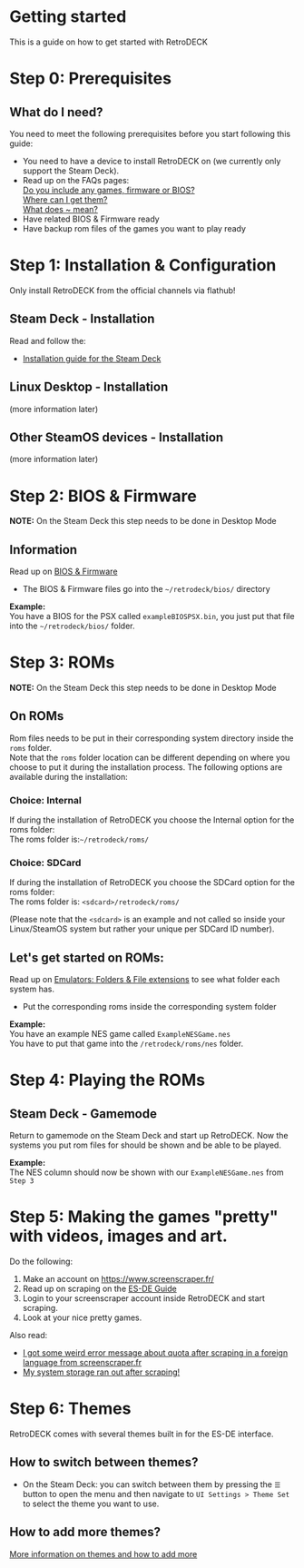 # Getting started 

This is a guide on how to get started with RetroDECK

# Step 0: Prerequisites

## What do I need?
You need to meet the following prerequisites before you start following this guide:

* You need to have a device to install RetroDECK on (we currently only support the Steam Deck).
* Read up on the FAQs pages: <br>
[Do you include any games, firmware or BIOS?](https://github.com/XargonWan/RetroDECK/wiki/FAQs:-Frequently-asked-questions#do-you-include-any-games-firmware-or-bios)<br>
[Where can I get them?](https://github.com/XargonWan/RetroDECK/wiki/FAQs:-Frequently-asked-questions#can-you-at-least-point-me-towards-where-i-can-get-them)<br>
[What does ~ mean?](https://github.com/XargonWan/RetroDECK/wiki/FAQs:-Frequently-asked-questions#i-see--refereed-in-documentation-and-examples-what-does-it-mean)
* Have related BIOS & Firmware ready
* Have backup rom files of the games you want to play ready

# Step 1: Installation & Configuration
Only install RetroDECK from the official channels via flathub! 

## Steam Deck - Installation<br>
Read and follow the:

* [Installation guide for the Steam Deck](https://github.com/XargonWan/RetroDECK/wiki/Steam-Deck:-Installation-and-updates)<br>

## Linux Desktop - Installation<br>

(more information later)


## Other SteamOS devices - Installation<br>

(more information later)

# Step 2: BIOS & Firmware

**NOTE:** On the Steam Deck this step needs to be done in Desktop Mode

## Information
Read up on [BIOS & Firmware](https://github.com/XargonWan/RetroDECK/wiki/BIOS-and-Firmware)

* The BIOS & Firmware files go into the `~/retrodeck/bios/` directory <br>


**Example:**<br>
You have a BIOS for the PSX called `exampleBIOSPSX.bin`, you just put that file into the `~/retrodeck/bios/` folder.

# Step 3: ROMs 

**NOTE:** On the Steam Deck this step needs to be done in Desktop Mode

## On ROMs

Rom files needs to be put in their corresponding system directory inside the `roms` folder.<br>
Note that the `roms` folder location can be different depending on where you choose to put it during the installation process. The following options are available during the installation:

### **Choice: Internal**<br>
If during the installation of RetroDECK you choose the Internal option for the roms folder:<br>
The roms folder is:`~/retrodeck/roms/` 

### **Choice: SDCard**<br>
If during the installation of RetroDECK you choose the SDCard option for the roms folder:<br>
The roms folder is: `<sdcard>/retrodeck/roms/`<br>

(Please note that the `<sdcard>` is an example and not called so inside your Linux/SteamOS system but rather your unique per SDCard ID number).<br>


## Let's get started on ROMs:

Read up on [Emulators: Folders & File extensions](https://github.com/XargonWan/RetroDECK/wiki/Emulators:-Folders-&-File-extensions) to see what folder each system has. 
* Put the corresponding roms inside the corresponding system folder

**Example:**<br>
You have an example NES game called `ExampleNESGame.nes` <br>
You have to put that game into the `/retrodeck/roms/nes` folder.

# Step 4: Playing the ROMs

## Steam Deck - Gamemode
Return to gamemode on the Steam Deck and start up RetroDECK. Now the systems you put rom files for should be shown and be able to be played. 

**Example:**<br>
The NES column should now be shown with our `ExampleNESGame.nes` from `Step 3`

# Step 5: Making the games "pretty" with videos, images and art.

Do the following:
1. Make an account on https://www.screenscraper.fr/
2. Read up on scraping on the [ES-DE Guide](https://github.com/XargonWan/RetroDECK/wiki/EmulationStation-DE:-User-Guide#scraping-and-editing-roms-metadata-images-etc)
3. Login to your screenscraper account inside RetroDECK and start scraping. 
4. Look at your nice pretty games.

Also read:
* [I got some weird error message about quota after scraping in a foreign language from screenscraper.fr](https://github.com/XargonWan/RetroDECK/wiki/FAQs:-Frequently-asked-questions#i-got-some-weird-error-message-about-quota-after-scraping-in-a-foreign-language-from-screenscraperfr)
* [My system storage ran out after scraping!](https://github.com/XargonWan/RetroDECK/wiki/FAQs:-Frequently-asked-questions#my-system-storage-ran-out-after-scraping) 

# Step 6: Themes 
RetroDECK comes with several themes built in for the ES-DE interface.

## How to switch between themes?
* On the Steam Deck: you can switch between them by pressing the `☰` button to open the menu and then navigate to `UI Settings > Theme Set` to select the theme you want to use. 

## How to add more themes?
[More information on themes and how to add more](https://github.com/XargonWan/RetroDECK/wiki/EmulationStation-DE:-Themes)
